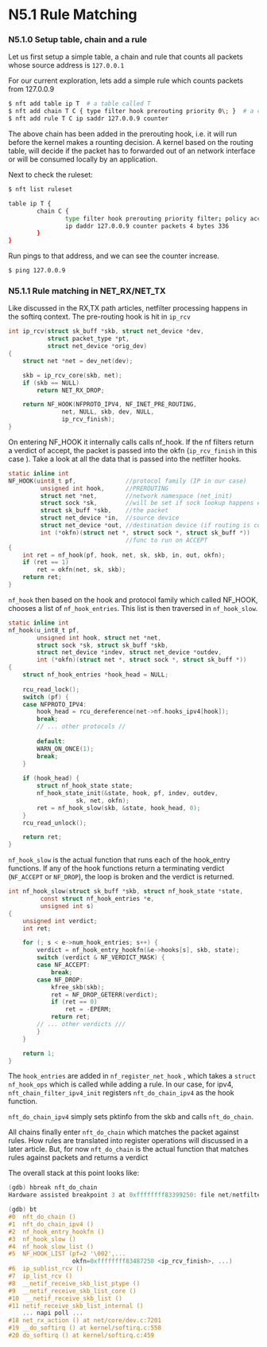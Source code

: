 # N5.1 Rule Matching



### N5.1.0 Setup table, chain and a rule

Let us first setup a simple table, a chain and rule that counts all packets whose source address is `127.0.0.1`



For our current exploration, lets add a simple rule which counts packets from 127.0.0.9

```sh
$ nft add table ip T  # a table called T
$ nft add chain T C { type filter hook prerouting priority 0\; }  # a chain C
$ nft add rule T C ip saddr 127.0.0.9 counter
```

The above chain has been added in the prerouting hook, i.e. it will run before the kernel makes a rounting decision. A kernel based on the routing table, will decide if the packet has to forwarded out of an network interface or will be consumed locally by an application.

Next to check the ruleset:

```sh
$ nft list ruleset 

table ip T {
        chain C {
                type filter hook prerouting priority filter; policy accept;
                ip daddr 127.0.0.9 counter packets 4 bytes 336
        }
}
```



Run pings to that address, and we can see the counter increase.

```sh
$ ping 127.0.0.9
```



### N5.1.1 Rule matching in NET_RX/NET_TX

Like discussed in the RX,TX path articles, netfilter processing happens in the softirq context. The pre-routing hook is hit in `ip_rcv`

```c
int ip_rcv(struct sk_buff *skb, struct net_device *dev,
           struct packet_type *pt,
	       struct net_device *orig_dev)
{
	struct net *net = dev_net(dev);

	skb = ip_rcv_core(skb, net);
	if (skb == NULL)
		return NET_RX_DROP;

	return NF_HOOK(NFPROTO_IPV4, NF_INET_PRE_ROUTING,
		       net, NULL, skb, dev, NULL,
		       ip_rcv_finish);
}

```

On entering NF_HOOK it internally calls calls nf_hook. If the nf filters return a verdict of accept, the packet is passed into the okfn (`ip_rcv_finish` in  this case ).  Take a look at all the data that is passed into the netfilter  hooks.

```c
static inline int
NF_HOOK(uint8_t pf,              //protocol family (IP in our case)
		 unsigned int hook,      //PREROUTING
		 struct net *net,        //network namespace (net_init)
		 struct sock *sk,        //will be set if sock lookup happens early on
	     struct sk_buff *skb,    //the packet
	     struct net_device *in,  //source device
	     struct net_device *out, //destination device (if routing is complete)
	     int (*okfn)(struct net *, struct sock *, struct sk_buff *))
	                             //func to run on ACCEPT
{
	int ret = nf_hook(pf, hook, net, sk, skb, in, out, okfn);
    if (ret == 1) 
		ret = okfn(net, sk, skb);
	return ret;
}
```





`nf_hook` then based on the hook and protocol family which called NF_HOOK, chooses a list of `nf_hook_entries`. This list is then traversed in `nf_hook_slow`.

```c
static inline int
nf_hook(u_int8_t pf,
        unsigned int hook, struct net *net,
        struct sock *sk, struct sk_buff *skb,
        struct net_device *indev, struct net_device *outdev,
        int (*okfn)(struct net *, struct sock *, struct sk_buff *))
{
	struct nf_hook_entries *hook_head = NULL;
	
	rcu_read_lock();
	switch (pf) {
	case NFPROTO_IPV4:
		hook_head = rcu_dereference(net->nf.hooks_ipv4[hook]);
		break;
		// ... other protocols //
		
		default:
		WARN_ON_ONCE(1);
		break;
	}
	
	if (hook_head) {
		struct nf_hook_state state;
		nf_hook_state_init(&state, hook, pf, indev, outdev,
				   sk, net, okfn);
		ret = nf_hook_slow(skb, &state, hook_head, 0);
	}
	rcu_read_unlock();

	return ret;
}
```



`nf_hook_slow` is the actual function that runs each of the hook_entry functions. If any of the hook functions return a terminating verdict (`NF_ACCEPT` or `NF_DROP`),  the loop is broken and the verdict is returned.

```c
int nf_hook_slow(struct sk_buff *skb, struct nf_hook_state *state,
		 const struct nf_hook_entries *e,
         unsigned int s)
{
	unsigned int verdict;
	int ret;

	for (; s < e->num_hook_entries; s++) {
		verdict = nf_hook_entry_hookfn(&e->hooks[s], skb, state);
		switch (verdict & NF_VERDICT_MASK) {
		case NF_ACCEPT:
			break;
		case NF_DROP:
			kfree_skb(skb);
			ret = NF_DROP_GETERR(verdict);
			if (ret == 0)
				ret = -EPERM;
			return ret;
		// ... other verdicts ///
		}
	}

	return 1;
}
```

The `hook_entries` are added in `nf_register_net_hook` , which takes a `struct nf_hook_ops` which is called while adding a rule.  In our case, for ipv4, `nft_chain_filter_ipv4_init` registers `nft_do_chain_ipv4` as the hook function.



`nft_do_chain_ipv4` simply sets pktinfo from the skb and calls `nft_do_chain`.



All chains finally enter `nft_do_chain`  which matches the packet against rules. How rules are translated into register operations will discussed in a later article. But, for now ``nft_do_chain`` is the actual function that matches rules against packets and returns a verdict

The overall stack at this point looks like:

```c
(gdb) hbreak nft_do_chain
Hardware assisted breakpoint 3 at 0xffffffff83399250: file net/netfilter/nf_tables_core.c, line 159.

(gdb) bt
#0  nft_do_chain ()
#1  nft_do_chain_ipv4 () 
#2  nf_hook_entry_hookfn ()
#3  nf_hook_slow ()
#4  nf_hook_slow_list ()
#5  NF_HOOK_LIST (pf=2 '\002',...
				  okfn=0xffffffff83487250 <ip_rcv_finish>, ...)
#6  ip_sublist_rcv ()
#7  ip_list_rcv ()
#8  __netif_receive_skb_list_ptype ()
#9  __netif_receive_skb_list_core ()
#10  __netif_receive_skb_list ()
#11 netif_receive_skb_list_internal ()
    ... napi poll ...
#18 net_rx_action () at net/core/dev.c:7201
#19 __do_softirq () at kernel/softirq.c:558
#20 do_softirq () at kernel/softirq.c:459
```


